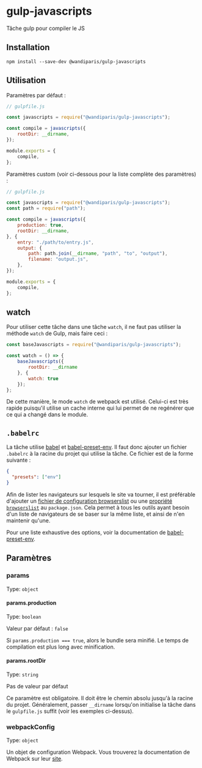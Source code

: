 # gulp-javascripts

Tâche gulp pour compiler le JS

## Installation

```
npm install --save-dev @wandiparis/gulp-javascripts
```

## Utilisation

Paramètres par défaut :

```js
// gulpfile.js

const javascripts = require("@wandiparis/gulp-javascripts");

const compile = javascripts({
    rootDir: __dirname,
});

module.exports = {
    compile,
};
```

Paramètres custom (voir ci-dessous pour la liste complète des paramètres) :

```js
// gulpfile.js

const javascripts = require("@wandiparis/gulp-javascripts");
const path = require("path");

const compile = javascripts({
    production: true,
    rootDir: __dirname,
}, {
    entry: "./path/to/entry.js",
    output: {
        path: path.join(__dirname, "path", "to", "output"),
        filename: "output.js",
    },
});

module.exports = {
    compile,
};
```

## watch

Pour utiliser cette tâche dans une tâche `watch`, il ne faut pas utiliser la
méthode `watch` de Gulp, mais faire ceci :

```js
const baseJavascripts = require("@wandiparis/gulp-javascripts");

const watch = () => {
    baseJavascripts({
        rootDir: __dirname
    }, {
        watch: true
    });
};
```

De cette manière, le mode `watch` de webpack est utilisé. Celui-ci est très
rapide puisqu'il utilise un cache interne qui lui permet de ne regénérer que
ce qui a changé dans le module.

## `.babelrc`

La tâche utilise [babel](https://babeljs.io/) et
[babel-preset-env](https://github.com/babel/babel-preset-env). Il faut donc
ajouter un fichier `.babelrc` à la racine du projet qui utilise la tâche. Ce
fichier est de la forme suivante :

```json
{
  "presets": ["env"]
}
```

Afin de lister les navigateurs sur lesquels le site va tourner, il est
préférable d'ajouter un [fichier de configuration browserslist](https://github.com/ai/browserslist#config-file)
ou une [propriété `browserslist`](https://github.com/ai/browserslist#packagejson) au `package.json`. Cela permet à tous les outils ayant besoin d'un liste de
navigateurs de se baser sur la même liste, et ainsi de n'en maintenir qu'une.


Pour une liste exhaustive des options, voir la documentation de
[babel-preset-env](https://github.com/babel/babel-preset-env).

## Paramètres

### params

Type: `object`

#### params.production

Type: `boolean`

Valeur par défaut : `false`

Si `params.production === true`, alors le bundle sera minifié. Le temps de
compilation est plus long avec minification.

#### params.rootDir

Type: `string`

Pas de valeur par défaut

Ce paramètre est obligatoire. Il doit être le chemin absolu jusqu'à la racine
du projet. Généralement, passer `__dirname` lorsqu'on initialise la tâche dans
le `gulpfile.js` suffit (voir les exemples ci-dessus).

### webpackConfig

Type: `object`

Un objet de configuration Webpack. Vous trouverez la documentation de Webpack
sur leur [site](https://webpack.js.org/configuration/).
